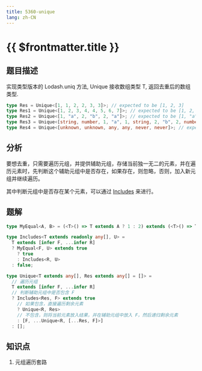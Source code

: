 ```yaml
---
title: 5360-unique
lang: zh-CN
---
```


# {{ $frontmatter.title }}

## 题目描述

实现类型版本的 Lodash.uniq 方法, Unique<T> 接收数组类型 T, 返回去重后的数组类型.

```ts
type Res = Unique<[1, 1, 2, 2, 3, 3]>; // expected to be [1, 2, 3]
type Res1 = Unique<[1, 2, 3, 4, 4, 5, 6, 7]>; // expected to be [1, 2, 3, 4, 5, 6, 7]
type Res2 = Unique<[1, "a", 2, "b", 2, "a"]>; // expected to be [1, "a", 2, "b"]
type Res3 = Unique<[string, number, 1, "a", 1, string, 2, "b", 2, number]>; // expected to be [string, number, 1, "a", 2, "b"]
type Res4 = Unique<[unknown, unknown, any, any, never, never]>; // expected to be [unknown, any, never]
```

## 分析

要想去重，只需要遍历元组，并提供辅助元组，存储当前独一无二的元素，并在遍历元素时，先判断这个辅助元组中是否存在，如果存在，则忽略，否则，加入新元组并继续遍历。

其中判断元组中是否存在某个元素，可以通过 [Includes](/docs/easy/898-%E5%AE%9E%E7%8E%B0Includes.md) 来进行。

## 题解

```ts
type MyEqual<A, B> = (<T>() => T extends A ? 1 : 2) extends (<T>() => T extends B ? 1 : 2) ? true : false;

type Includes<T extends readonly any[], U> =
  T extends [infer F, ...infer R]
  ? MyEqual<F, U> extends true
    ? true
    : Includes<R, U>
  : false;

type Unique<T extends any[], Res extends any[] = []> =
  // 遍历元组
  T extends [infer F, ...infer R]
  // 判断辅助元组中是否包含 F
  ? Includes<Res, F> extends true
    // 如果包含，直接遍历剩余元素
    ? Unique<R, Res>
    // 不包含，则将当前元素放入结果，并在辅助元组中放入 F，然后递归剩余元素
    : [F, ...Unique<R, [...Res, F]>]
  : [];
```

## 知识点

1. 元组遍历套路